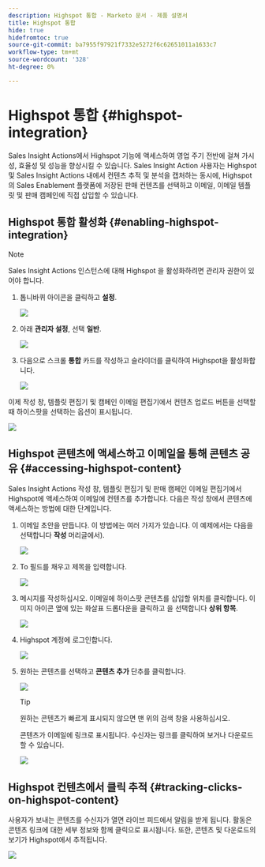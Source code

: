 ```yaml
---
description: Highspot 통합 - Marketo 문서 - 제품 설명서
title: Highspot 통합
hide: true
hidefromtoc: true
source-git-commit: ba7955f97921f7332e5272f6c62651011a1633c7
workflow-type: tm+mt
source-wordcount: '328'
ht-degree: 0%

---
```


# Highspot 통합 {#highspot-integration}

Sales Insight Actions에서 Highspot 기능에 액세스하여 영업 주기 전반에 걸쳐 가시성, 효율성 및 성능을 향상시킬 수 있습니다. Sales Insight Action 사용자는 Highspot 및 Sales Insight Actions 내에서 컨텐츠 추적 및 분석을 캡처하는 동시에, Highspot 의 Sales Enablement 플랫폼에 저장된 판매 컨텐츠를 선택하고 이메일, 이메일 템플릿 및 판매 캠페인에 직접 삽입할 수 있습니다.

## Highspot 통합 활성화 {#enabling-highspot-integration}

>[!NOTE]
>
>Sales Insight Actions 인스턴스에 대해 Highspot 을 활성화하려면 관리자 권한이 있어야 합니다.

1. 톱니바퀴 아이콘을 클릭하고 **설정**.

   ![](assets/highspot-integration-1.png)

1. 아래 **관리자 설정**, 선택 **일반**.

   ![](assets/highspot-integration-2.png)

1. 다음으로 스크롤 **통합** 카드를 작성하고 슬라이더를 클릭하여 Highspot을 활성화합니다.

   ![](assets/highspot-integration-3.png)

이제 작성 창, 템플릿 편집기 및 캠페인 이메일 편집기에서 컨텐츠 업로드 버튼을 선택할 때 하이스팟을 선택하는 옵션이 표시됩니다.

![](assets/highspot-integration-4.png)

## Highspot 콘텐츠에 액세스하고 이메일을 통해 콘텐츠 공유 {#accessing-highspot-content}

Sales Insight Actions 작성 창, 템플릿 편집기 및 판매 캠페인 이메일 편집기에서 Highspot에 액세스하여 이메일에 컨텐츠를 추가합니다. 다음은 작성 창에서 콘텐츠에 액세스하는 방법에 대한 단계입니다.

1. 이메일 초안을 만듭니다. 이 방법에는 여러 가지가 있습니다. 이 예제에서는 다음을 선택합니다 **작성** 머리글에서).

   ![](assets/highspot-integration-5.png)

1. To 필드를 채우고 제목을 입력합니다.

   ![](assets/highspot-integration-6.png)

1. 메시지를 작성하십시오. 이메일에 하이스팟 콘텐츠를 삽입할 위치를 클릭합니다. 이미지 아이콘 옆에 있는 화살표 드롭다운을 클릭하고 을 선택합니다 **상위 항목**.

   ![](assets/highspot-integration-7.png)

1. Highspot 계정에 로그인합니다.

   ![](assets/highspot-integration-8.png)

1. 원하는 콘텐츠를 선택하고 **콘텐츠 추가** 단추를 클릭합니다.

   ![](assets/highspot-integration-9.png)

   >[!TIP]
   >
   >원하는 콘텐츠가 빠르게 표시되지 않으면 맨 위의 검색 창을 사용하십시오.

   콘텐츠가 이메일에 링크로 표시됩니다. 수신자는 링크를 클릭하여 보거나 다운로드할 수 있습니다.

   ![](assets/highspot-integration-10.png)

## Highspot 컨텐츠에서 클릭 추적 {#tracking-clicks-on-highspot-content}

사용자가 보내는 콘텐츠를 수신자가 열면 라이브 피드에서 알림을 받게 됩니다. 활동은 콘텐츠 링크에 대한 세부 정보와 함께 클릭으로 표시됩니다. 또한, 콘텐츠 및 다운로드의 보기가 Highspot에서 추적됩니다.

![](assets/highspot-integration-11.png)
